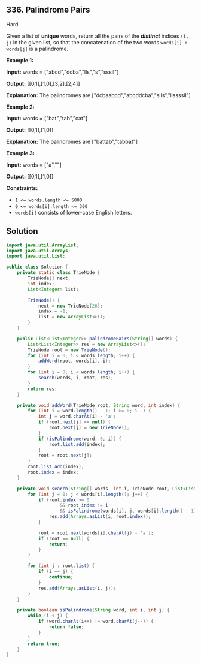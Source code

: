 ## 336\. Palindrome Pairs

Hard

Given a list of **unique** words, return all the pairs of the **_distinct_** indices `(i, j)` in the given list, so that the concatenation of the two words `words[i] + words[j]` is a palindrome.

**Example 1:**

**Input:** words = ["abcd","dcba","lls","s","sssll"]

**Output:** [[0,1],[1,0],[3,2],[2,4]]

**Explanation:** The palindromes are ["dcbaabcd","abcddcba","slls","llssssll"] 

**Example 2:**

**Input:** words = ["bat","tab","cat"]

**Output:** [[0,1],[1,0]]

**Explanation:** The palindromes are ["battab","tabbat"] 

**Example 3:**

**Input:** words = ["a",""]

**Output:** [[0,1],[1,0]] 

**Constraints:**

*   `1 <= words.length <= 5000`
*   `0 <= words[i].length <= 300`
*   `words[i]` consists of lower-case English letters.

## Solution

```java
import java.util.ArrayList;
import java.util.Arrays;
import java.util.List;

public class Solution {
    private static class TrieNode {
        TrieNode[] next;
        int index;
        List<Integer> list;

        TrieNode() {
            next = new TrieNode[26];
            index = -1;
            list = new ArrayList<>();
        }
    }

    public List<List<Integer>> palindromePairs(String[] words) {
        List<List<Integer>> res = new ArrayList<>();
        TrieNode root = new TrieNode();
        for (int i = 0; i < words.length; i++) {
            addWord(root, words[i], i);
        }
        for (int i = 0; i < words.length; i++) {
            search(words, i, root, res);
        }
        return res;
    }

    private void addWord(TrieNode root, String word, int index) {
        for (int i = word.length() - 1; i >= 0; i--) {
            int j = word.charAt(i) - 'a';
            if (root.next[j] == null) {
                root.next[j] = new TrieNode();
            }
            if (isPalindrome(word, 0, i)) {
                root.list.add(index);
            }
            root = root.next[j];
        }
        root.list.add(index);
        root.index = index;
    }

    private void search(String[] words, int i, TrieNode root, List<List<Integer>> res) {
        for (int j = 0; j < words[i].length(); j++) {
            if (root.index >= 0
                    && root.index != i
                    && isPalindrome(words[i], j, words[i].length() - 1)) {
                res.add(Arrays.asList(i, root.index));
            }

            root = root.next[words[i].charAt(j) - 'a'];
            if (root == null) {
                return;
            }
        }

        for (int j : root.list) {
            if (i == j) {
                continue;
            }
            res.add(Arrays.asList(i, j));
        }
    }

    private boolean isPalindrome(String word, int i, int j) {
        while (i < j) {
            if (word.charAt(i++) != word.charAt(j--)) {
                return false;
            }
        }
        return true;
    }
}
```